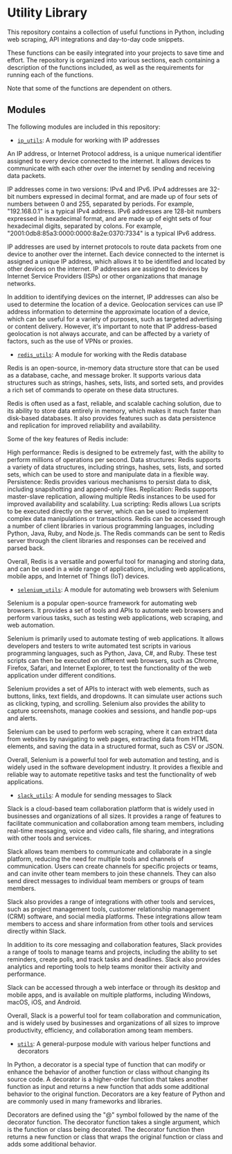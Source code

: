 # Utility Library

This repository contains a collection of useful functions in Python, including web scraping, API integrations and day-to-day code snippets.

These functions can be easily integrated into your projects to save time and effort. The repository is organized into various sections, each containing a description of the functions included, as well as the requirements for running each of the functions.

Note that some of the functions are dependent on others.

## Modules

The following modules are included in this repository:

- [`ip_utils`](ip_utils/README.md): A module for working with IP addresses

An IP address, or Internet Protocol address, is a unique numerical identifier assigned to every device connected to the internet. It allows devices to communicate with each other over the internet by sending and receiving data packets.

IP addresses come in two versions: IPv4 and IPv6. IPv4 addresses are 32-bit numbers expressed in decimal format, and are made up of four sets of numbers between 0 and 255, separated by periods. For example, "192.168.0.1" is a typical IPv4 address. IPv6 addresses are 128-bit numbers expressed in hexadecimal format, and are made up of eight sets of four hexadecimal digits, separated by colons. For example, "2001:0db8:85a3:0000:0000:8a2e:0370:7334" is a typical IPv6 address.

IP addresses are used by internet protocols to route data packets from one device to another over the internet. Each device connected to the internet is assigned a unique IP address, which allows it to be identified and located by other devices on the internet. IP addresses are assigned to devices by Internet Service Providers (ISPs) or other organizations that manage networks.

In addition to identifying devices on the internet, IP addresses can also be used to determine the location of a device. Geolocation services can use IP address information to determine the approximate location of a device, which can be useful for a variety of purposes, such as targeted advertising or content delivery. However, it's important to note that IP address-based geolocation is not always accurate, and can be affected by a variety of factors, such as the use of VPNs or proxies.

- [`redis_utils`](redis_utils/README.md): A module for working with the Redis database

Redis is an open-source, in-memory data structure store that can be used as a database, cache, and message broker. It supports various data structures such as strings, hashes, sets, lists, and sorted sets, and provides a rich set of commands to operate on these data structures.

Redis is often used as a fast, reliable, and scalable caching solution, due to its ability to store data entirely in memory, which makes it much faster than disk-based databases. It also provides features such as data persistence and replication for improved reliability and availability.

Some of the key features of Redis include:

High performance: Redis is designed to be extremely fast, with the ability to perform millions of operations per second.
Data structures: Redis supports a variety of data structures, including strings, hashes, sets, lists, and sorted sets, which can be used to store and manipulate data in a flexible way.
Persistence: Redis provides various mechanisms to persist data to disk, including snapshotting and append-only files.
Replication: Redis supports master-slave replication, allowing multiple Redis instances to be used for improved availability and scalability.
Lua scripting: Redis allows Lua scripts to be executed directly on the server, which can be used to implement complex data manipulations or transactions.
Redis can be accessed through a number of client libraries in various programming languages, including Python, Java, Ruby, and Node.js. The Redis commands can be sent to Redis server through the client libraries and responses can be received and parsed back.

Overall, Redis is a versatile and powerful tool for managing and storing data, and can be used in a wide range of applications, including web applications, mobile apps, and Internet of Things (IoT) devices.

- [`selenium_utils`](selenium_utils/README.md): A module for automating web browsers with Selenium

Selenium is a popular open-source framework for automating web browsers. It provides a set of tools and APIs to automate web browsers and perform various tasks, such as testing web applications, web scraping, and web automation.

Selenium is primarily used to automate testing of web applications. It allows developers and testers to write automated test scripts in various programming languages, such as Python, Java, C#, and Ruby. These test scripts can then be executed on different web browsers, such as Chrome, Firefox, Safari, and Internet Explorer, to test the functionality of the web application under different conditions.

Selenium provides a set of APIs to interact with web elements, such as buttons, links, text fields, and dropdowns. It can simulate user actions such as clicking, typing, and scrolling. Selenium also provides the ability to capture screenshots, manage cookies and sessions, and handle pop-ups and alerts.

Selenium can be used to perform web scraping, where it can extract data from websites by navigating to web pages, extracting data from HTML elements, and saving the data in a structured format, such as CSV or JSON.

Overall, Selenium is a powerful tool for web automation and testing, and is widely used in the software development industry. It provides a flexible and reliable way to automate repetitive tasks and test the functionality of web applications.

- [`slack_utils`](slack_utils/README.md): A module for sending messages to Slack

Slack is a cloud-based team collaboration platform that is widely used in businesses and organizations of all sizes. It provides a range of features to facilitate communication and collaboration among team members, including real-time messaging, voice and video calls, file sharing, and integrations with other tools and services.

Slack allows team members to communicate and collaborate in a single platform, reducing the need for multiple tools and channels of communication. Users can create channels for specific projects or teams, and can invite other team members to join these channels. They can also send direct messages to individual team members or groups of team members.

Slack also provides a range of integrations with other tools and services, such as project management tools, customer relationship management (CRM) software, and social media platforms. These integrations allow team members to access and share information from other tools and services directly within Slack.

In addition to its core messaging and collaboration features, Slack provides a range of tools to manage teams and projects, including the ability to set reminders, create polls, and track tasks and deadlines. Slack also provides analytics and reporting tools to help teams monitor their activity and performance.

Slack can be accessed through a web interface or through its desktop and mobile apps, and is available on multiple platforms, including Windows, macOS, iOS, and Android.

Overall, Slack is a powerful tool for team collaboration and communication, and is widely used by businesses and organizations of all sizes to improve productivity, efficiency, and collaboration among team members.

- [`utils`](utils/README.md): A general-purpose module with various helper functions and decorators

In Python, a decorator is a special type of function that can modify or enhance the behavior of another function or class without changing its source code. A decorator is a higher-order function that takes another function as input and returns a new function that adds some additional behavior to the original function. Decorators are a key feature of Python and are commonly used in many frameworks and libraries.

Decorators are defined using the "@" symbol followed by the name of the decorator function. The decorator function takes a single argument, which is the function or class being decorated. The decorator function then returns a new function or class that wraps the original function or class and adds some additional behavior.
